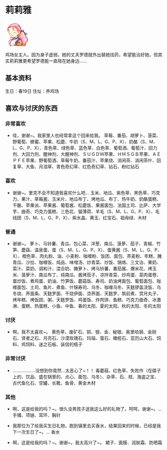 # 莉莉雅

![莉莉雅.png](莉莉雅.png)

鸡场女主人。因为身子虚弱，她的丈夫罗德就外出替她找药，希望能治好她，但其实莉莉雅更希望罗德能一直陪在她身边……

## 基本资料

生日：春19日
住址：养鸡场

## 喜欢与讨厌的东西

### 非常喜欢

- 哇，谢谢~。我家里人也经常拿这个回来给我。
草莓、番茄、胡萝卜、菠菜、野葡萄、蜂蜜、苹果、松蘑、牛奶（S、M、L、G、P、X）、奶酪（S、M、L、G、P、X）、青色草、绿色草、蓝色草、白色草、葡萄酒、葡萄汁、回力剂、大回力剂、醒神剂、大醒神剂、ＳＵＧＤＷ苹果、ＨＭＳＧＢ苹果、ＡＥＰＦＥ苹果、野葡萄酒、草莓牛奶、番茄汁、苹果烧、消闲茶、消闲茶叶、回复草、大鱼、月泪草、青色奇幻草、红色奇幻草、钻石、粉红钻石

### 喜欢

- 谢谢~。里克不会不知道我喜欢什么吧…
玉米、地瓜、紫色草、黑色草、巧克力、果汁、草莓酱、玉米片、地瓜布丁、烤地瓜、布丁、热牛奶、奶酪蛋糕、干酪、苹果派、苹果酱、葡萄酱、松蘑饭、果酱面包、法国土司、比萨、大学芋、曲奇、巧克力蛋糕、三色花、猫薄荷、羊毛（S、M、L、G、P、X）、毛线团（S、M、L、G、P、X）、紫水晶、黄玉、红宝石、祖母绿、木材

### 普通

- 谢谢~。
萝卜、马铃薯、青瓜、包心菜、洋葱、南瓜、菠萝、茄子、青椒、竹笋、蘑菇、温泉蛋、蛋（S、M、L、G、P、X）、蛋黄酱（S、M、L、G、P、X）、橙色草、肉丸粉、油、小麦粉、咖喱粉、饭团、面包、荞麦粉、年糕、腌青瓜、沙拉、咖喱饭、炖品、味噌汤、炒青菜、炒饭、锅烙、三文治、果奶、菜汁、菜奶、调和汁、混合奶、腌萝卜、烤马铃薯、番茄酱、爆米花、烤玉米、菠萝汁、南瓜布丁、炖南瓜、酱烤茄子、凉拌青菜、炒鸡蛋、菜肉蛋卷、蛋炒饭、煮鸡蛋、奶油、竹笋饭、蘑菇饭、寿司、奶油烤面包、葡萄面包、咖喱面包、土司、鱼片、煮鱼、什锦寿司、乌冬、咖喱乌冬、天麸锣盖浇饭、乌冬烧、荞面条、天麸罗面、干烧伊面、烫荞面、天麸罗、筑前煮、赏月丸子、烤年糕、烤饭团、粥、天麸罗饭、鸡蛋饭、炸肉饼、鱼糕、巧克力曲奇、冰激淋、蛋糕、热蛋糕、小鱼、中鱼、春的太阳、夏的太阳、秋的太阳、冬的太阳

### 讨厌

- 啊，我不太喜欢~。
黄色草、废矿石、铜、银、金、秘银、奥里哈钢、金刚石、贤者之石、月亮石、沙漠玫瑰石、玛瑙、萤石、橄榄石、亚历山大石、饲料、鸡饲料、迷之石板、装信的瓶子

### 非常讨厌

- ………………没想到你竟然…太恶心了~！！
毒蘑菇、红色草、失败作（在碟子上的、饮品、盛在锅里的、点心、面包、乌冬）、杂草、石、枝、海盗之宝、古代鱼化石、空罐、长靴、鱼骨、黄金木材

### 其他

- 啊，这是给我的吗？~。很久没男孩子送我这么好的礼物了。呵呵，谢谢~。…
手镯、项链、耳环、胸针

- 我那位为了给我买生日礼物，跑到镇里去买香水，结果回来的时候，已经是我下一次生日了~。…
香水

- 啊，这是给我的吗？~。谢谢~。我太高兴了~。
裙子、面膜、润肤霜、防晒霜
